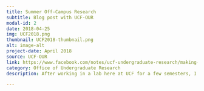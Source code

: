 ```yaml
---
title: Summer Off-Campus Research
subtitle: Blog post with UCF-OUR
modal-id: 2
date: 2018-04-25
img: UCF2018.png
thumbnail: UCF2018-thumbnail.png
alt: image-alt
project-date: April 2018
source: UCF-OUR
link: https://www.facebook.com/notes/ucf-undergraduate-research/making-the-most-out-of-summer-off-campus-research/1940514685981889/
category: Office of Undergraduate Research
description: After working in a lab here at UCF for a few semesters, I found that I really enjoyed research. This passion for research....

---
```

